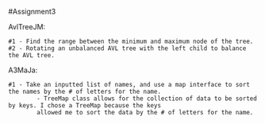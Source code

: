 #Assignment3

AvlTreeJM:

    #1 - Find the range between the minimum and maximum node of the tree. 
    #2 - Rotating an unbalanced AVL tree with the left child to balance the AVL tree.
    
A3MaJa:

    #1 - Take an inputted list of names, and use a map interface to sort the names by the # of letters for the name.
            - TreeMap class allows for the collection of data to be sorted by keys. I chose a TreeMap because the keys 
            allowed me to sort the data by the # of letters for the name.
